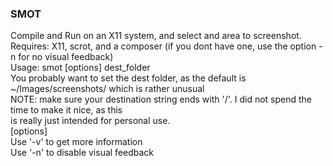 ### SMOT

Compile and Run on an X11 system, and select and area to screenshot.<br>
Requires: X11, scrot, and a composer (if you dont have one, use the option -n for no visual feedback)<br>
Usage: smot [options] dest_folder<br>
You probably want to set the dest folder, as the default is ~/Images/screenshots/ which is rather unusual<br>
NOTE: make sure your destination string ends with '/'. I did not spend the time to make it nice, as this<br>
is really just intended for personal use.<br>
[options]<br>
Use '-v' to get more information<br>
Use '-n' to disable visual feedback<br>
